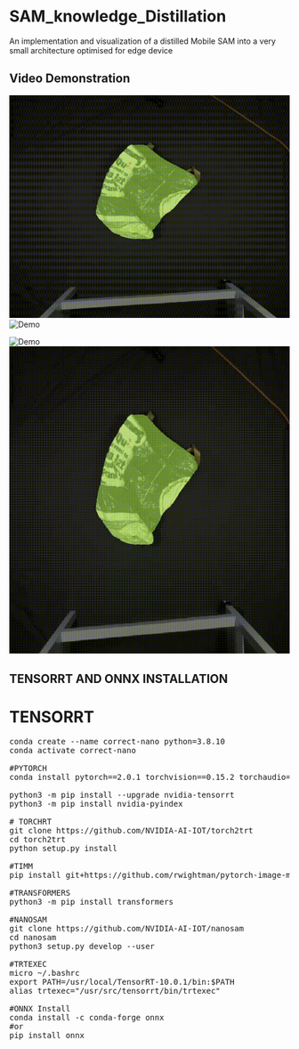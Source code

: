 # SAM_knowledge_Distillation
An implementation and visualization of a distilled Mobile SAM into a very small architecture optimised for edge device



## Video Demonstration


<img src="./demo/bag.gif" alt="Demo" width="600" height="400">
<img src="./demo/bottle.gif" alt="Demo" width="600" height="400">

![Demo](./demo/bottle.gif)
![Demo](./demo/bag.gif)


## TENSORRT AND ONNX INSTALLATION

# TENSORRT

<pre>
conda create --name correct-nano python=3.8.10
conda activate correct-nano 

#PYTORCH 
conda install pytorch==2.0.1 torchvision==0.15.2 torchaudio==2.0.2 pytorch-cuda=11.8 -c pytorch -c nvidia

python3 -m pip install --upgrade nvidia-tensorrt
python3 -m pip install nvidia-pyindex

# TORCHRT
git clone https://github.com/NVIDIA-AI-IOT/torch2trt
cd torch2trt
python setup.py install

#TIMM
pip install git+https://github.com/rwightman/pytorch-image-models.git 

#TRANSFORMERS
python3 -m pip install transformers

#NANOSAM
git clone https://github.com/NVIDIA-AI-IOT/nanosam
cd nanosam
python3 setup.py develop --user

#TRTEXEC
micro ~/.bashrc
export PATH=/usr/local/TensorRT-10.0.1/bin:$PATH
alias trtexec="/usr/src/tensorrt/bin/trtexec"

#ONNX Install
conda install -c conda-forge onnx 
#or
pip install onnx
</pre>

